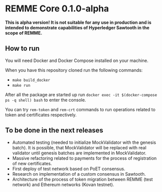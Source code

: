 # REMME Core 0.1.0-alpha

**This is alpha version! It is not suitable for any use in production and is intended to demonstrate capabilities of Hyperledger Sawtooth in the scope of REMME.**

## How to run

You will need Docker and Docker Compose installed on your machine.

When you have this repository cloned run the following commands:

* `make build_docker`
* `make run`

After all the package are started up run `docker exec -it $(docker-compose ps -q shell) bash` to enter the console.

You can try `rem-token` and `rem-crt` commands to run operations related to token and certificates respectively.

## To be done in the next releases

* Automated testing (needed to initialize MockValidator with the genesis batch). It is possible, that MockValidator will be replaced with real validator until genesis batches are implemented in MockValidator.
* Massive refactoring related to payments for the process of registration of new certificates.
* First deploy of test network based on PoET consensus.
* Research on implementation of a custom consensus in Sawtooth.
* Architecture of the process of token migration between REMME (test network) and Ethereum networks (Kovan testnet).
